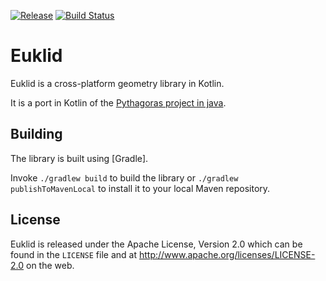 [![Release](https://jitpack.io/v/cdietze/euklid.svg)](https://jitpack.io/#cdietze/euklid)
[![Build Status](https://travis-ci.org/cdietze/euklid.svg?branch=master)](https://travis-ci.org/cdietze/euklid)

# Euklid

Euklid is a cross-platform geometry library in Kotlin.

It is a port in Kotlin of the [Pythagoras project in java](https://github.com/samskivert/pythagoras).

Building
---

The library is built using [Gradle].

Invoke `./gradlew build` to build the library or
`./gradlew publishToMavenLocal` to install it to your local Maven repository.

License
---

Euklid is released under the Apache License, Version 2.0 which can be found
in the `LICENSE` file and at http://www.apache.org/licenses/LICENSE-2.0 on the
web.
